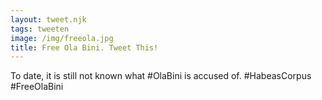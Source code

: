 ```yaml
---
layout: tweet.njk
tags: tweeten
image: /img/freeola.jpg
title: Free Ola Bini. Tweet This!
---
```

To date, it is still not known what #OlaBini is accused of.
#HabeasCorpus
#FreeOlaBini
